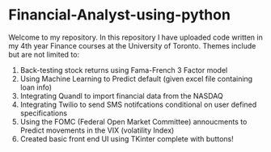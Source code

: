 # Financial-Analyst-using-python
Welcome to my repository. In this repository I have uploaded code written in my 4th year Finance courses at the University of Toronto.
Themes include but are not limited to: 
1. Back-testing stock returns using Fama-French 3 Factor model
2. Using Machine Learning to Predict default (given excel file containing loan info)
3. Integrating Quandl to import financial data from the NASDAQ
4. Integrating Twilio to send SMS notifcations conditional on user defined specifications
5. Using the FOMC (Federal Open Market Committee) annoucments to Predict movements in the VIX (volatility Index) 
6. Created basic front end UI using TKinter complete with buttons! 


